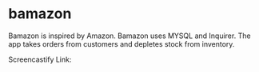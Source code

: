 # bamazon

Bamazon is inspired by Amazon. Bamazon uses MYSQL and Inquirer. The app takes orders from customers and depletes stock from inventory. 

Screencastify Link: 
